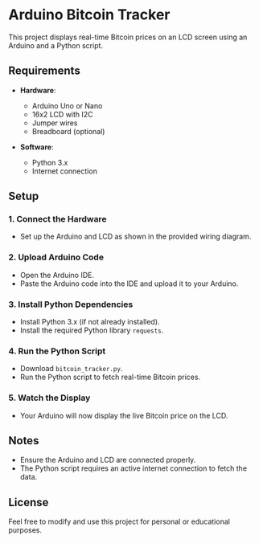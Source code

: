 # Arduino Bitcoin Tracker

This project displays real-time Bitcoin prices on an LCD screen using an Arduino and a Python script.

## Requirements

- **Hardware**:
  - Arduino Uno or Nano
  - 16x2 LCD with I2C
  - Jumper wires
  - Breadboard (optional)

- **Software**:
  - Python 3.x
  - Internet connection

## Setup

### 1. **Connect the Hardware**
   - Set up the Arduino and LCD as shown in the provided wiring diagram.

### 2. **Upload Arduino Code**
   - Open the Arduino IDE.
   - Paste the Arduino code into the IDE and upload it to your Arduino.

### 3. **Install Python Dependencies**
   - Install Python 3.x (if not already installed).
   - Install the required Python library `requests`.

### 4. **Run the Python Script**
   - Download `bitcoin_tracker.py`.
   - Run the Python script to fetch real-time Bitcoin prices.

### 5. **Watch the Display**
   - Your Arduino will now display the live Bitcoin price on the LCD.

## Notes
- Ensure the Arduino and LCD are connected properly.
- The Python script requires an active internet connection to fetch the data.

## License
Feel free to modify and use this project for personal or educational purposes.
